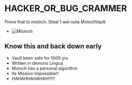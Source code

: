 # HACKER_OR_BUG_CRAMMER
Prove that to moloch. Steal 1 wei outa MolochVault
- ![Mloloch](https://media.giphy.com/media/Lr9Y5rWFIpcsTSodLj/giphy.gif)

## Know this and back down early
- Vault been safe for 1000 yrs
- Written in demons Lingua
- Moloch has a personal algorithm
- Its Mission Impossible!!
- HAHAHHAHAHAH!!!!!
